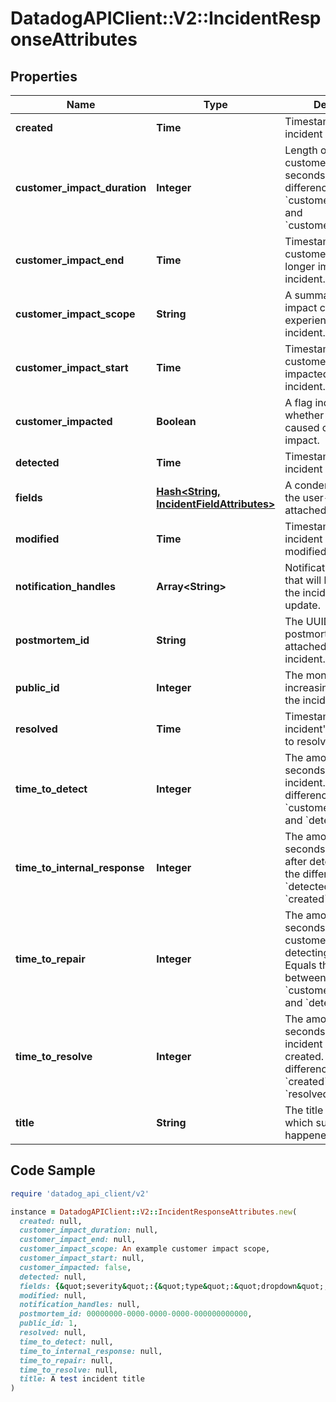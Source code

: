 # DatadogAPIClient::V2::IncidentResponseAttributes

## Properties

| Name | Type | Description | Notes |
| ---- | ---- | ----------- | ----- |
| **created** | **Time** | Timestamp when the incident was created. | [optional][readonly] |
| **customer_impact_duration** | **Integer** | Length of the incident&#39;s customer impact in seconds. Equals the difference between &#x60;customer_impact_start&#x60; and &#x60;customer_impact_end&#x60;. | [optional][readonly] |
| **customer_impact_end** | **Time** | Timestamp when customers were no longer impacted by the incident. | [optional] |
| **customer_impact_scope** | **String** | A summary of the impact customers experienced during the incident. | [optional] |
| **customer_impact_start** | **Time** | Timestamp when customers began being impacted by the incident. | [optional] |
| **customer_impacted** | **Boolean** | A flag indicating whether the incident caused customer impact. | [optional] |
| **detected** | **Time** | Timestamp when the incident was detected. | [optional] |
| **fields** | [**Hash&lt;String, IncidentFieldAttributes&gt;**](IncidentFieldAttributes.md) | A condensed view of the user-defined fields attached to incidents. | [optional] |
| **modified** | **Time** | Timestamp when the incident was last modified. | [optional][readonly] |
| **notification_handles** | **Array&lt;String&gt;** | Notification handles that will be notified of the incident during update. | [optional] |
| **postmortem_id** | **String** | The UUID of the postmortem object attached to the incident. | [optional] |
| **public_id** | **Integer** | The monotonically increasing integer ID for the incident. | [optional] |
| **resolved** | **Time** | Timestamp when the incident&#39;s state was set to resolved. | [optional] |
| **time_to_detect** | **Integer** | The amount of time in seconds to detect the incident. Equals the difference between &#x60;customer_impact_start&#x60; and &#x60;detected&#x60;. | [optional][readonly] |
| **time_to_internal_response** | **Integer** | The amount of time in seconds to call incident after detection. Equals the difference of &#x60;detected&#x60; and &#x60;created&#x60;. | [optional][readonly] |
| **time_to_repair** | **Integer** | The amount of time in seconds to resolve customer impact after detecting the issue. Equals the difference between &#x60;customer_impact_end&#x60; and &#x60;detected&#x60;. | [optional][readonly] |
| **time_to_resolve** | **Integer** | The amount of time in seconds to resolve the incident after it was created. Equals the difference between &#x60;created&#x60; and &#x60;resolved&#x60;. | [optional][readonly] |
| **title** | **String** | The title of the incident, which summarizes what happened. |  |

## Code Sample

```ruby
require 'datadog_api_client/v2'

instance = DatadogAPIClient::V2::IncidentResponseAttributes.new(
  created: null,
  customer_impact_duration: null,
  customer_impact_end: null,
  customer_impact_scope: An example customer impact scope,
  customer_impact_start: null,
  customer_impacted: false,
  detected: null,
  fields: {&quot;severity&quot;:{&quot;type&quot;:&quot;dropdown&quot;,&quot;value&quot;:&quot;SEV-5&quot;}},
  modified: null,
  notification_handles: null,
  postmortem_id: 00000000-0000-0000-0000-000000000000,
  public_id: 1,
  resolved: null,
  time_to_detect: null,
  time_to_internal_response: null,
  time_to_repair: null,
  time_to_resolve: null,
  title: A test incident title
)
```

